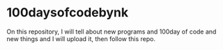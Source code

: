 # 100daysofcodebynk
On this repository, I will tell about new programs and 100day of code and  new things and I will upload it, then follow this repo.
